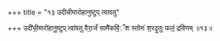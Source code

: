 +++
title = "१३ उदीचीमारोहानुष्टुप् त्वावतु"

+++
उदी॑ची॒मारो॑हानु॒ष्टुप् त्वा॑वतु वैरा॒जँ सामै॑कवि॒॑ँश स्तोमः॑ श॒रदृ॒तुः फलं॒ द्रवि॑णम् ॥१३॥